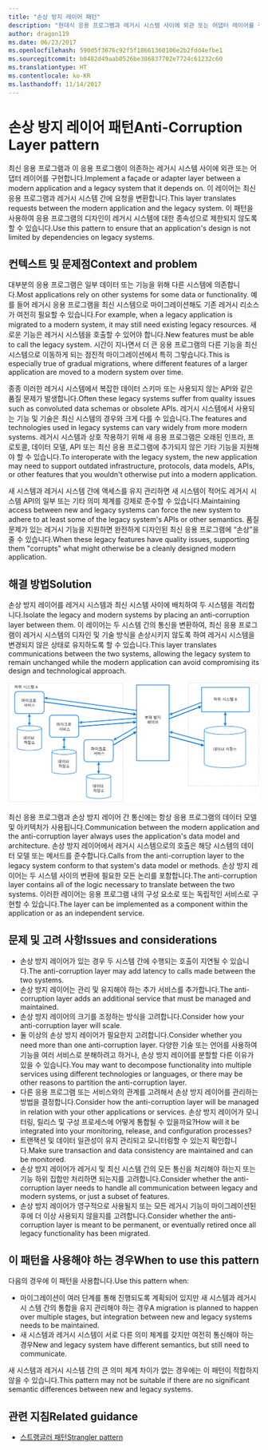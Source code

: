 ```yaml
---
title: "손상 방지 레이어 패턴"
description: "현대식 응용 프로그램과 레거시 시스템 사이에 외관 또는 어댑터 레이어를 구현합니다."
author: dragon119
ms.date: 06/23/2017
ms.openlocfilehash: 590d5f3676c92f5f18661360106e2b2fdd4efbe1
ms.sourcegitcommit: b0482d49aab0526be386837702e7724c61232c60
ms.translationtype: HT
ms.contentlocale: ko-KR
ms.lasthandoff: 11/14/2017
---
```

# <a name="anti-corruption-layer-pattern"></a><span data-ttu-id="fa418-103">손상 방지 레이어 패턴</span><span class="sxs-lookup"><span data-stu-id="fa418-103">Anti-Corruption Layer pattern</span></span>

<span data-ttu-id="fa418-104">최신 응용 프로그램과 이 응용 프로그램이 의존하는 레거시 시스템 사이에 외관 또는 어댑터 레이어를 구현합니다.</span><span class="sxs-lookup"><span data-stu-id="fa418-104">Implement a façade or adapter layer between a modern application and a legacy system that it depends on.</span></span> <span data-ttu-id="fa418-105">이 레이어는 최신 응용 프로그램과 레거시 시스템 간에 요청을 변환합니다.</span><span class="sxs-lookup"><span data-stu-id="fa418-105">This layer translates requests between the modern application and the legacy system.</span></span> <span data-ttu-id="fa418-106">이 패턴을 사용하여 응용 프로그램의 디자인이 레거시 시스템에 대한 종속성으로 제한되지 않도록 할 수 있습니다.</span><span class="sxs-lookup"><span data-stu-id="fa418-106">Use this pattern to ensure that an application's design is not limited by dependencies on legacy systems.</span></span>

## <a name="context-and-problem"></a><span data-ttu-id="fa418-107">컨텍스트 및 문제점</span><span class="sxs-lookup"><span data-stu-id="fa418-107">Context and problem</span></span>

<span data-ttu-id="fa418-108">대부분의 응용 프로그램은 일부 데이터 또는 기능을 위해 다른 시스템에 의존합니다.</span><span class="sxs-lookup"><span data-stu-id="fa418-108">Most applications rely on other systems for some data or functionality.</span></span> <span data-ttu-id="fa418-109">예를 들어 레거시 응용 프로그램을 최신 시스템으로 마이그레이션해도 기존 레거시 리소스가 여전히 필요할 수 있습니다.</span><span class="sxs-lookup"><span data-stu-id="fa418-109">For example, when a legacy application is migrated to a modern system, it may still need existing legacy resources.</span></span> <span data-ttu-id="fa418-110">새로운 기능은 레거시 시스템을 호출할 수 있어야 합니다.</span><span class="sxs-lookup"><span data-stu-id="fa418-110">New features must be able to call the legacy system.</span></span> <span data-ttu-id="fa418-111">시간이 지나면서 더 큰 응용 프로그램의 다른 기능을 최신 시스템으로 이동하게 되는 점진적 마이그레이션에서 특히 그렇습니다.</span><span class="sxs-lookup"><span data-stu-id="fa418-111">This is especially true of gradual migrations, where different features of a larger application are moved to a modern system over time.</span></span>

<span data-ttu-id="fa418-112">종종 이러한 레거시 시스템에서 복잡한 데이터 스키마 또는 사용되지 않는 API와 같은 품질 문제가 발생합니다.</span><span class="sxs-lookup"><span data-stu-id="fa418-112">Often these legacy systems suffer from quality issues such as convoluted data schemas or obsolete APIs.</span></span> <span data-ttu-id="fa418-113">레거시 시스템에서 사용되는 기능 및 기술은 최신 시스템의 경우와 크게 다를 수 있습니다.</span><span class="sxs-lookup"><span data-stu-id="fa418-113">The features and technologies used in legacy systems can vary widely from more modern systems.</span></span> <span data-ttu-id="fa418-114">레거시 시스템과 상호 작용하기 위해 새 응용 프로그램은 오래된 인프라, 프로토콜, 데이터 모델, API 또는 최신 응용 프로그램에 추가되지 않은 기타 기능을 지원해야 할 수 있습니다.</span><span class="sxs-lookup"><span data-stu-id="fa418-114">To interoperate with the legacy system, the new application may need to support outdated infrastructure, protocols, data models, APIs, or other features that you wouldn't otherwise put into a modern application.</span></span>

<span data-ttu-id="fa418-115">새 시스템과 레거시 시스템 간에 액세스를 유지 관리하면 새 시스템이 적어도 레거시 시스템 API의 일부 또는 기타 의미 체계를 강제로 준수할 수 있습니다.</span><span class="sxs-lookup"><span data-stu-id="fa418-115">Maintaining access between new and legacy systems can force the new system to adhere to at least some of the legacy system's APIs or other semantics.</span></span> <span data-ttu-id="fa418-116">품질 문제가 있는 레거시 기능을 지원하면 완전하게 디자인된 최신 응용 프로그램에 “손상”을 줄 수 있습니다.</span><span class="sxs-lookup"><span data-stu-id="fa418-116">When these legacy features have quality issues, supporting them "corrupts" what might otherwise be a cleanly designed modern application.</span></span> 

## <a name="solution"></a><span data-ttu-id="fa418-117">해결 방법</span><span class="sxs-lookup"><span data-stu-id="fa418-117">Solution</span></span>

<span data-ttu-id="fa418-118">손상 방지 레이어를 레거시 시스템과 최신 시스템 사이에 배치하여 두 시스템을 격리합니다.</span><span class="sxs-lookup"><span data-stu-id="fa418-118">Isolate the legacy and modern systems by placing an anti-corruption layer between them.</span></span> <span data-ttu-id="fa418-119">이 레이어는 두 시스템 간의 통신을 변환하여, 최신 응용 프로그램이 레거시 시스템의 디자인 및 기술 방식을 손상시키지 않도록 하여 레거시 시스템을 변경되지 않은 상태로 유지하도록 할 수 있습니다.</span><span class="sxs-lookup"><span data-stu-id="fa418-119">This layer translates communications between the two systems, allowing the legacy system to remain unchanged while the modern application can avoid compromising its design and technological approach.</span></span>

![](./_images/anti-corruption-layer.png) 

<span data-ttu-id="fa418-120">최신 응용 프로그램과 손상 방지 레이어 간 통신에는 항상 응용 프로그램의 데이터 모델 및 아키텍처가 사용됩니다.</span><span class="sxs-lookup"><span data-stu-id="fa418-120">Communication between the modern application and the anti-corruption layer always uses the application's data model and architecture.</span></span> <span data-ttu-id="fa418-121">손상 방지 레이어에서 레거시 시스템으로의 호출은 해당 시스템의 데이터 모델 또는 메서드를 준수합니다.</span><span class="sxs-lookup"><span data-stu-id="fa418-121">Calls from the anti-corruption layer to the legacy system conform to that system's data model or methods.</span></span> <span data-ttu-id="fa418-122">손상 방지 레이어는 두 시스템 사이의 변환에 필요한 모든 논리를 포함합니다.</span><span class="sxs-lookup"><span data-stu-id="fa418-122">The anti-corruption layer contains all of the logic necessary to translate between the two systems.</span></span> <span data-ttu-id="fa418-123">이러한 레이어는 응용 프로그램 내의 구성 요소로 또는 독립적인 서비스로 구현할 수 있습니다.</span><span class="sxs-lookup"><span data-stu-id="fa418-123">The layer can be implemented as a component within the application or as an independent service.</span></span>

## <a name="issues-and-considerations"></a><span data-ttu-id="fa418-124">문제 및 고려 사항</span><span class="sxs-lookup"><span data-stu-id="fa418-124">Issues and considerations</span></span>

- <span data-ttu-id="fa418-125">손상 방지 레이어가 있는 경우 두 시스템 간에 수행되는 호출이 지연될 수 있습니다.</span><span class="sxs-lookup"><span data-stu-id="fa418-125">The anti-corruption layer may add latency to calls made between the two systems.</span></span>
- <span data-ttu-id="fa418-126">손상 방지 레이어는 관리 및 유지해야 하는 추가 서비스를 추가합니다.</span><span class="sxs-lookup"><span data-stu-id="fa418-126">The anti-corruption layer adds an additional service that must be managed and maintained.</span></span>
- <span data-ttu-id="fa418-127">손상 방지 레이어의 크기를 조정하는 방식을 고려합니다.</span><span class="sxs-lookup"><span data-stu-id="fa418-127">Consider how your anti-corruption layer will scale.</span></span>
- <span data-ttu-id="fa418-128">둘 이상의 손상 방지 레이어가 필요한지 고려합니다.</span><span class="sxs-lookup"><span data-stu-id="fa418-128">Consider whether you need more than one anti-corruption layer.</span></span> <span data-ttu-id="fa418-129">다양한 기술 또는 언어를 사용하여 기능을 여러 서비스로 분해하려고 하거나, 손상 방지 레이어를 분할할 다른 이유가 있을 수 있습니다.</span><span class="sxs-lookup"><span data-stu-id="fa418-129">You may want to decompose functionality into multiple services using different technologies or languages, or there may be other reasons to partition the anti-corruption layer.</span></span>
- <span data-ttu-id="fa418-130">다른 응용 프로그램 또는 서비스와의 관계를 고려해서 손상 방지 레이어를 관리하는 방법을 결정합니다.</span><span class="sxs-lookup"><span data-stu-id="fa418-130">Consider how the anti-corruption layer will be managed in relation with your other applications or services.</span></span> <span data-ttu-id="fa418-131">손상 방지 레이어가 모니터링, 릴리스 및 구성 프로세스에 어떻게 통합될 수 있을까요?</span><span class="sxs-lookup"><span data-stu-id="fa418-131">How will it be integrated into your monitoring, release, and configuration processes?</span></span>
- <span data-ttu-id="fa418-132">트랜잭션 및 데이터 일관성이 유지 관리되고 모니터링할 수 있는지 확인합니다.</span><span class="sxs-lookup"><span data-stu-id="fa418-132">Make sure transaction and data consistency are maintained and can be monitored.</span></span>
- <span data-ttu-id="fa418-133">손상 방지 레이어가 레거시 및 최신 시스템 간의 모든 통신을 처리해야 하는지 또는 기능 하위 집합만 처리하면 되는지를 고려합니다.</span><span class="sxs-lookup"><span data-stu-id="fa418-133">Consider whether the anti-corruption layer needs to handle all communication between legacy and modern systems, or just a subset of features.</span></span> 
- <span data-ttu-id="fa418-134">손상 방지 레이어가 영구적으로 사용될지 또는 모든 레거시 기능이 마이그레이션된 후에 더 이상 사용되지 않을지를 고려합니다.</span><span class="sxs-lookup"><span data-stu-id="fa418-134">Consider whether the anti-corruption layer is meant to be permanent, or eventually retired once all legacy functionality has been migrated.</span></span>

## <a name="when-to-use-this-pattern"></a><span data-ttu-id="fa418-135">이 패턴을 사용해야 하는 경우</span><span class="sxs-lookup"><span data-stu-id="fa418-135">When to use this pattern</span></span>

<span data-ttu-id="fa418-136">다음의 경우에 이 패턴을 사용합니다.</span><span class="sxs-lookup"><span data-stu-id="fa418-136">Use this pattern when:</span></span>

- <span data-ttu-id="fa418-137">마이그레이션이 여러 단계를 통해 진행되도록 계획되어 있지만 새 시스템과 레거시시 스템 간의 통합을 유지 관리해야 하는 경우</span><span class="sxs-lookup"><span data-stu-id="fa418-137">A migration is planned to happen over multiple stages, but integration between new and legacy systems needs to be maintained.</span></span>
- <span data-ttu-id="fa418-138">새 시스템과 레거시 시스템이 서로 다른 의미 체계를 갖지만 여전히 통신해야 하는 경우</span><span class="sxs-lookup"><span data-stu-id="fa418-138">New and legacy system have different semantics, but still need to communicate.</span></span>

<span data-ttu-id="fa418-139">새 시스템과 레거시 시스템 간의 큰 의미 체계 차이가 없는 경우에는 이 패턴이 적합하지 않을 수 있습니다.</span><span class="sxs-lookup"><span data-stu-id="fa418-139">This pattern may not be suitable if there are no significant semantic differences between new and legacy systems.</span></span> 

## <a name="related-guidance"></a><span data-ttu-id="fa418-140">관련 지침</span><span class="sxs-lookup"><span data-stu-id="fa418-140">Related guidance</span></span>

- <span data-ttu-id="fa418-141">[스트랭글러 패턴][strangler]</span><span class="sxs-lookup"><span data-stu-id="fa418-141">[Strangler pattern][strangler]</span></span>

[strangler]: ./strangler.md
